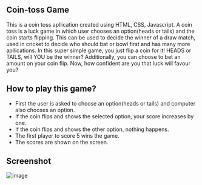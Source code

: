 ## Coin-toss Game
This is a coin toss apllication created using HTML, CSS, Javascript.
A coin toss is a luck game in which user chooses an option(heads or tails) and the coin starts flipping. This can be used to decide the winner of a draw match, used in cricket to decide who should bat or bowl first and has many more apllications.
In this super simple game, you just flip a coin for it! HEADS or TAILS, will YOU be the winner?
Additionally, you can choose to bet an amount on your coin flip. Now, how confident are you that luck will favour you?

## How to play this game?
- First the user is asked to choose an option(heads or tails) and computer also chooses an option.
- If the coin flips and shows the selected option, your score increases by one.
- If the coin flips and shows the other option, nothing happens.
- The first player to score 5 wins the game.
- The scores are shown on the screen.

## Screenshot

![image](https://github.com/Harikrishnaa3131/Hacktoberfest2021_awesome-projects/blob/main/Awesome%20Javascript%20Projects_Scripts/Coin-toss%20Game/Output_Images/Output.gif)
